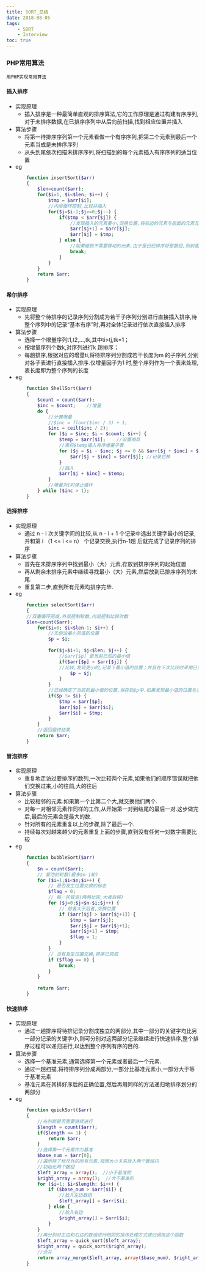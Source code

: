 ```yaml
---
title: SORT_总结
date: 2018-08-05
tags: 
    - SORT 
    - Interview
toc: true
---
```


### PHP常用算法
    用PHP实现常用算法

<!-- more -->

#### 插入排序
- 实现原理
    * 插入排序是一种最简单直观的排序算法,它的工作原理是通过构建有序序列,对于未排序数据,在已排序序列中从后向前扫描,找到相应位置并插入
- 算法步骤
    * 将第一待排序序列第一个元素看做一个有序序列,把第二个元素到最后一个元素当成是未排序序列
    * 从头到尾依次扫描未排序序列,将扫描到的每个元素插入有序序列的适当位置
- eg
    ```php
        function insertSort($arr) 
        {
            $len=count($arr); 
            for($i=1, $i<$len; $i++) {
                $tmp = $arr[$i];
                //内层循环控制,比较并插入
                for($j=$i-1;$j>=0;$j--) {
                    if($tmp < $arr[$j]) {
                        //发现插入的元素要小,交换位置,将后边的元素与前面的元素互换
                        $arr[$j+1] = $arr[$j];
                        $arr[$j] = $tmp;
                    } else {
                        //如果碰到不需要移动的元素,由于是已经排序好是数组,则前面的就不需要再次比较了.
                        break;
                    }
                }
            }
            return $arr;
        }
    ```

#### 希尔排序
- 实现原理
    * 先将整个待排序的记录序列分割成为若干子序列分别进行直接插入排序,待整个序列中的记录“基本有序”时,再对全体记录进行依次直接插入排序
- 算法步骤
    * 选择一个增量序列t1,t2,…,tk,其中ti>tj,tk=1；
    * 按增量序列个数k,对序列进行k 趟排序；
    * 每趟排序,根据对应的增量ti,将待排序列分割成若干长度为m 的子序列,分别对各子表进行直接插入排序.仅增量因子为1 时,整个序列作为一个表来处理,表长度即为整个序列的长度
- eg
    ```php
        function ShellSort($arr)
        {
            $count = count($arr);
            $inc = $count;    //增量
            do {
                //计算增量
                //$inc = floor($inc / 3) + 1;
                $inc = ceil($inc / 2);
                for ($i = $inc; $i < $count; $i++) {
                    $temp = $arr[$i];    //设置哨兵
                    //需将$temp插入有序增量子表
                    for ($j = $i - $inc; $j >= 0 && $arr[$j + $inc] < $arr[$j]; $j -= $inc) {
                        $arr[$j + $inc] = $arr[$j]; //记录后移
                    }
                    //插入
                    $arr[$j + $inc] = $temp;
                }
                //增量为1时停止循环
            } while ($inc > 1);
        }
    ```

#### 选择排序
- 实现原理
    * 通过 n - i 次关键字间的比较,从 n - i + 1 个记录中选出关键字最小的记录,并和第 i （1 <= i <= n） 个记录交换,执行n-1趟 后就完成了记录序列的排序
- 算法步骤
    * 首先在未排序序列中找到最小（大）元素,存放到排序序列的起始位置
    * 再从剩余未排序元素中继续寻找最小（大）元素,然后放到已排序序列的末尾.
    * 重复第二步,直到所有元素均排序完毕.
- eg
    ```php
        function selectSort($arr) 
        {
        //双重循环完成,外层控制轮数,内层控制比较次数
        $len=count($arr);
            for($i=0; $i<$len-1; $i++) {
                //先假设最小的值的位置
                $p = $i;
                
                for($j=$i+1; $j<$len; $j++) {
                    //$arr[$p] 是当前已知的最小值
                    if($arr[$p] > $arr[$j]) {
                    //比较,发现更小的,记录下最小值的位置；并且在下次比较时采用已知的最小值进行比较.
                        $p = $j;
                    }
                }
                //已经确定了当前的最小值的位置,保存到$p中.如果发现最小值的位置与当前假设的位置$i不同,则位置互换即可.
                if($p != $i) {
                    $tmp = $arr[$p];
                    $arr[$p] = $arr[$i];
                    $arr[$i] = $tmp;
                }
            }
            //返回最终结果
            return $arr;
        }
    ```

#### 冒泡排序
- 实现原理
    * 重复地走访过要排序的数列,一次比较两个元素,如果他们的顺序错误就把他们交换过来,小的往前,大的往后
- 算法步骤
    * 比较相邻的元素.如果第一个比第二个大,就交换他们两个.
    * 对每一对相邻元素作同样的工作,从开始第一对到结尾的最后一对.这步做完后,最后的元素会是最大的数.
    * 针对所有的元素重复以上的步骤,除了最后一个.
    * 持续每次对越来越少的元素重复上面的步骤,直到没有任何一对数字需要比较
- eg
    ```php
        function bubbleSort($arr)
        {
            $n = count($arr);
            // 冒泡的轮数(最多$n-1轮)
            for ($i=1;$i<$n;$i++) {
                // 是否发生位置交换的标志
                $flag = 0;       
                // 每一轮冒泡(两两比较,大者后移)
                for ($j=0;$j<$n-$i;$j++) {
                    // 前者大于后者,交换位置
                    if ($arr[$j] > $arr[$j+1]) {  
                        $tmp = $arr[$j];
                        $arr[$j] = $arr[$j+1];
                        $arr[$j+1] = $tmp;
                        $flag = 1;
                    }
                }
                // 没有发生位置交换,排序已完成
                if ($flag == 0) {     
                    break;
                }
            }
            
            return $arr;
        }
    ```

#### 快速排序
- 实现原理
    * 通过一趟排序将待排记录分割成独立的两部分,其中一部分的关键字均比另一部分记录的关键字小,则可分别对这两部分记录继续进行快速排序,整个排序过程可以递归进行,以达到整个序列有序的目的.
- 算法步骤
    * 选择一个基准元素,通常选择第一个元素或者最后一个元素.
    * 通过一趟扫描,将待排序列分成两部分,一部分比基准元素小,一部分大于等于基准元素
    * 基准元素在其排好序后的正确位置,然后再用同样的方法递归地排序划分的两部分
- eg
    ```php
        function quickSort($arr) 
        {
            //先判断是否需要继续进行
            $length = count($arr);
            if($length <= 1) {
                return $arr;
            }
            //选择第一个元素作为基准
            $base_num = $arr[0];
            //遍历除了标尺外的所有元素,按照大小关系放入两个数组内
            //初始化两个数组
            $left_array = array();  //小于基准的
            $right_array = array();  //大于基准的
            for ($i=1; $i<$length; $i++) {
                if ($base_num > $arr[$i]) {
                    //放入左边数组
                    $left_array[] = $arr[$i];
                } else {
                    //放入右边
                    $right_array[] = $arr[$i];
                }
            }
            //再分别对左边和右边的数组进行相同的排序处理方式递归调用这个函数
            $left_array = quick_sort($left_array);
            $right_array = quick_sort($right_array);
            //合并
            return array_merge($left_array, array($base_num), $right_array);
        }
    ```